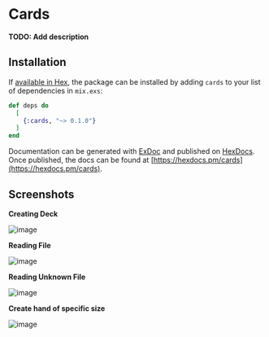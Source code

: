 # Cards

**TODO: Add description**

## Installation

If [available in Hex](https://hex.pm/docs/publish), the package can be installed
by adding `cards` to your list of dependencies in `mix.exs`:

```elixir
def deps do
  [
    {:cards, "~> 0.1.0"}
  ]
end
```

Documentation can be generated with [ExDoc](https://github.com/elixir-lang/ex_doc)
and published on [HexDocs](https://hexdocs.pm). Once published, the docs can
be found at [https://hexdocs.pm/cards](https://hexdocs.pm/cards).


## Screenshots

  **Creating Deck**

![image](https://github.com/mrnaeemdev/Cards-in-Elixir/assets/90679573/3417b5eb-1544-475b-8200-0de3e1e5b30a)

  **Reading File**

![image](https://github.com/mrnaeemdev/Cards-in-Elixir/assets/90679573/030293a4-6470-4ccf-b3f1-d1032c766553)


  **Reading Unknown File**

![image](https://github.com/mrnaeemdev/Cards-in-Elixir/assets/90679573/2113fc42-c6b9-4732-85bf-0b921a11d029)


  **Create hand of specific size**

![image](https://github.com/mrnaeemdev/Cards-in-Elixir/assets/90679573/c6ac34b4-7553-44b8-9888-cf717d95772b)

